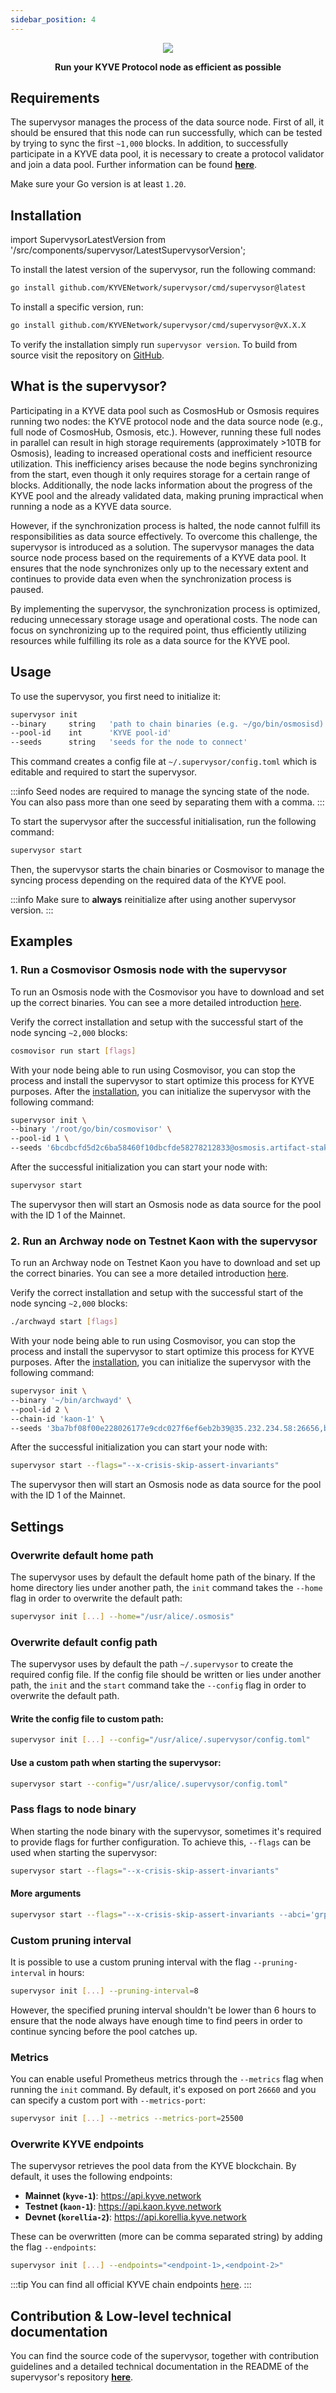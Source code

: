 ```yaml
---
sidebar_position: 4
---
```


<p align="center">
  <img style={{borderRadius: '10px'}} src="/img/supervysor/banner.png" />
</p>

<p align="center">
<strong>Run your KYVE Protocol node as efficient as possible</strong>
</p>

## Requirements

The supervysor manages the process of the data source node. First of all, it should be ensured that this node can run successfully, which can be tested by trying to sync the first `~1,000` blocks. In addition, to successfully participate in a KYVE data pool, it is necessary to create a protocol validator and join a data pool. Further information can be found [**here**](/validators/protocol_nodes/overview).

Make sure your Go version is at least ```1.20```.

## Installation


import SupervysorLatestVersion from '/src/components/supervysor/LatestSupervysorVersion';

To install the latest version <strong><SupervysorLatestVersion /></strong> of the supervysor, run the following command:

```bash
go install github.com/KYVENetwork/supervysor/cmd/supervysor@latest
```

To install a specific version, run:

```bash
go install github.com/KYVENetwork/supervysor/cmd/supervysor@vX.X.X
```

To verify the installation simply run `supervysor version`. To build from source visit the repository on [GitHub](https://github.com/KYVENetwork/supervysor).

## What is the supervysor?
Participating in a KYVE data pool such as CosmosHub or Osmosis requires running two nodes: the KYVE protocol node and the data source node (e.g., full node of CosmosHub, Osmosis, etc.). However, running these full nodes in parallel can result in high storage requirements (approximately >10TB for Osmosis), leading to increased operational costs and inefficient resource utilization. This inefficiency arises because the node begins synchronizing from the start, even though it only requires storage for a certain range of blocks. Additionally, the node lacks information about the progress of the KYVE pool and the already validated data, making pruning impractical when running a node as a KYVE data source.

However, if the synchronization process is halted, the node cannot fulfill its responsibilities as data source effectively. To overcome this challenge, the supervysor is introduced as a solution. The supervysor manages the data source node process based on the requirements of a KYVE data pool. It ensures that the node synchronizes only up to the necessary extent and continues to provide data even when the synchronization process is paused.

By implementing the supervysor, the synchronization process is optimized, reducing unnecessary storage usage and operational costs. The node can focus on synchronizing up to the required point, thus efficiently utilizing resources while fulfilling its role as a data source for the KYVE pool.

## Usage

To use the supervysor, you first need to initialize it:

```bash
supervysor init
--binary     string   'path to chain binaries (e.g. ~/go/bin/osmosisd)'
--pool-id    int      'KYVE pool-id'
--seeds      string   'seeds for the node to connect'
```

This command creates a config file at ```~/.supervysor/config.toml``` which is editable and required to start the supervysor.

:::info
Seed nodes are required to manage the syncing state of the node. You can also pass more than one seed by separating them with a comma. 
:::

To start the supervysor after the successful initialisation, run the following command:

```bash
supervysor start
```

Then, the supervysor starts the chain binaries or Cosmovisor to manage the syncing process depending on the required data of the KYVE pool.

:::info
Make sure to **always** reinitialize after using another supervysor version.
:::

## Examples

### 1. Run a Cosmovisor Osmosis node with the supervysor

To run an Osmosis node with the Cosmovisor you have to download and set up the correct binaries. You can see a more detailed
introduction [here](/validators/protocol_nodes/pools/osmosis/run_osmosis_node).

Verify the correct installation and setup with the successful start of the node syncing `~2,000` blocks:

```bash
cosmovisor run start [flags]
```

With your node being able to run using Cosmovisor, you can stop the process and install the supervysor to start optimize this process for KYVE purposes. After the [installation](#installation), you can initialize the supervysor with the following command:

```bash
supervysor init \
--binary '/root/go/bin/cosmovisor' \
--pool-id 1 \
--seeds '6bcdbcfd5d2c6ba58460f10dbcfde58278212833@osmosis.artifact-staking.io:26656,ade4d8bc8cbe014af6ebdf3cb7b1e9ad36f412c0@seeds.polkachu.com:12556'
```

After the successful initialization you can start your node with:

```bash
supervysor start
```

The supervysor then will start an Osmosis node as data source for the pool with the ID 1 of the Mainnet.

### 2. Run an Archway node on Testnet Kaon with the supervysor

To run an Archway node on Testnet Kaon you have to download and set up the correct binaries. You can see a more detailed
introduction [here](/validators/protocol_nodes/pools/archway/run_archway_node).

Verify the correct installation and setup with the successful start of the node syncing `~2,000` blocks:

```bash
./archwayd start [flags]
```

With your node being able to run using Cosmovisor, you can stop the process and install the supervysor to start optimize this process for KYVE purposes. After the [installation](#installation), you can initialize the supervysor with the following command:

```bash
supervysor init \
--binary '~/bin/archwayd' \
--pool-id 2 \
--chain-id 'kaon-1' \
--seeds '3ba7bf08f00e228026177e9cdc027f6ef6eb2b39@35.232.234.58:26656,b308dda41e4db2ee00852d91846f981c49943d46@161.97.96.91:46656'
```

After the successful initialization you can start your node with:

```bash
supervysor start --flags="--x-crisis-skip-assert-invariants"
```

The supervysor then will start an Osmosis node as data source for the pool with the ID 1 of the Mainnet.


## Settings

### Overwrite default home path

The supervysor uses by default the default home path of the binary. If the home directory lies
under another path, the `init` command takes the `--home` flag in order to overwrite the default path:

```bash
supervysor init [...] --home="/usr/alice/.osmosis"
```

### Overwrite default config path

The supervysor uses by default the path `~/.supervysor` to create the required config file. If the config file should be written
or lies under another path, the `init` and the `start` command take the `--config` flag in order to overwrite the default path.

#### Write the config file to custom path:

```bash
supervysor init [...] --config="/usr/alice/.supervysor/config.toml"
```

#### Use a custom path when starting the supervysor:

```bash
supervysor start --config="/usr/alice/.supervysor/config.toml"
```

### Pass flags to node binary
When starting the node binary with the supervysor, sometimes it's required to provide flags for further configuration. 
To achieve this, `--flags` can be used when starting the supervysor:

```bash
supervysor start --flags="--x-crisis-skip-assert-invariants"
```

#### More arguments

```bash
supervysor start --flags="--x-crisis-skip-assert-invariants --abci='grpc'"
```

### Custom pruning interval
It is possible to use a custom pruning interval with the flag `--pruning-interval` in hours:
```bash
supervysor init [...] --pruning-interval=8
```

However, the specified pruning interval shouldn't be lower than 6 hours to ensure that the node always have enough time to find peers in order to continue syncing before the pool catches up.


### Metrics

You can enable useful Prometheus metrics through the `--metrics` flag when running the `init` command. By default, it's exposed on port `26660` and you can specify a custom port with `--metrics-port`:

```bash
supervysor init [...] --metrics --metrics-port=25500
```

### Overwrite KYVE endpoints

The supervysor retrieves the pool data from the KYVE blockchain. By default, it uses the following
endpoints:

- **Mainnet (`kyve-1`)**: https://api.kyve.network
- **Testnet (`kaon-1`)**: https://api.kaon.kyve.network
- **Devnet (`korellia-2`)**: https://api.korellia.kyve.network

These can be overwritten (more can be comma separated string) by adding the flag `--endpoints`:

```bash
supervysor init [...] --endpoints="<endpoint-1>,<endpoint-2>"
```

:::tip
You can find all official KYVE chain endpoints [here](/learn/networks).
:::

## Contribution & Low-level technical documentation

You can find the source code of the supervysor, together with contribution guidelines and a detailed technical
documentation in the README of the supervysor's repository **[here](https://github.com/KYVENetwork/supervysor)**.

